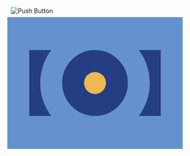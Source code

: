 ![Push Button](https://cssbattle.dev/targets/3.png)

<div class="base">
  <div class="circle">
    <div class="inner"></div>
  </div>
  <div class="square"></div>
</div>

<style>
  .base {
    transform: translate(-8px, -8px);
    position: absolute;
    width: 400px;
    height: 300px;
    background:#6592CF
  }
  .circle {
   	position:absolute;
    margin-left:75px;
    margin-top: 25px;
    width: 150px;
    height: 150px;
    border-radius:50%;
    border:50px solid #6592CF;
  }
  .inner {
    margin-top:50px;
    margin-left:50px;
    border-radius:50%;
    width: 50px;
    height: 50px;
    background: #EEB850;
  }
  .square {
    margin-left:50px;
    margin-top:75px;
    width: 300px;
    height: 150px;
    background: #243D83;
  }